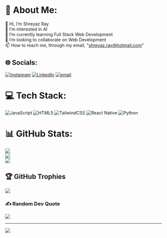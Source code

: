 # 💫 About Me:
👋 Hi, I’m Shreyaz Ray<br>👀 I’m interested in AI<br>🌱 I’m currently learning Full Stack Web Development<br>💞️ I’m looking to collaborate on Web Development<br>📫 How to reach me, through my email, "shreyaz.ray@hotmail.com"


## 🌐 Socials:
[![Instagram](https://img.shields.io/badge/Instagram-%23E4405F.svg?logo=Instagram&logoColor=white)](https://instagram.com/camofclay) [![LinkedIn](https://img.shields.io/badge/LinkedIn-%230077B5.svg?logo=linkedin&logoColor=white)](https://linkedin.com/in/shreyaz-ray-66b32a2a4) [![email](https://img.shields.io/badge/Email-D14836?logo=gmail&logoColor=white)](mailto:shr.dpsb@gmail.com) 

# 💻 Tech Stack:
![JavaScript](https://img.shields.io/badge/javascript-%23323330.svg?style=for-the-badge&logo=javascript&logoColor=%23F7DF1E) ![HTML5](https://img.shields.io/badge/html5-%23E34F26.svg?style=for-the-badge&logo=html5&logoColor=white) ![TailwindCSS](https://img.shields.io/badge/tailwindcss-%2338B2AC.svg?style=for-the-badge&logo=tailwind-css&logoColor=white) ![React Native](https://img.shields.io/badge/react_native-%2320232a.svg?style=for-the-badge&logo=react&logoColor=%2361DAFB) ![Python](https://img.shields.io/badge/python-3670A0?style=for-the-badge&logo=python&logoColor=ffdd54)
# 📊 GitHub Stats:
![](https://github-readme-stats.vercel.app/api?username=clayaaz&theme=onedark&hide_border=false&include_all_commits=true&count_private=true)<br/>
![](https://nirzak-streak-stats.vercel.app/?user=clayaaz&theme=onedark&hide_border=false)<br/>
![](https://github-readme-stats.vercel.app/api/top-langs/?username=clayaaz&theme=onedark&hide_border=false&include_all_commits=true&count_private=true&layout=compact)

## 🏆 GitHub Trophies
![](https://github-profile-trophy.vercel.app/?username=clayaaz&theme=onedark&no-frame=false&no-bg=true&margin-w=4)

### ✍️ Random Dev Quote
![](https://quotes-github-readme.vercel.app/api?type=vetical&theme=tokyonight)

---
[![](https://visitcount.itsvg.in/api?id=clayaaz&icon=0&color=0)](https://visitcount.itsvg.in)

<!-- Proudly created with GPRM ( https://gprm.itsvg.in ) -->
